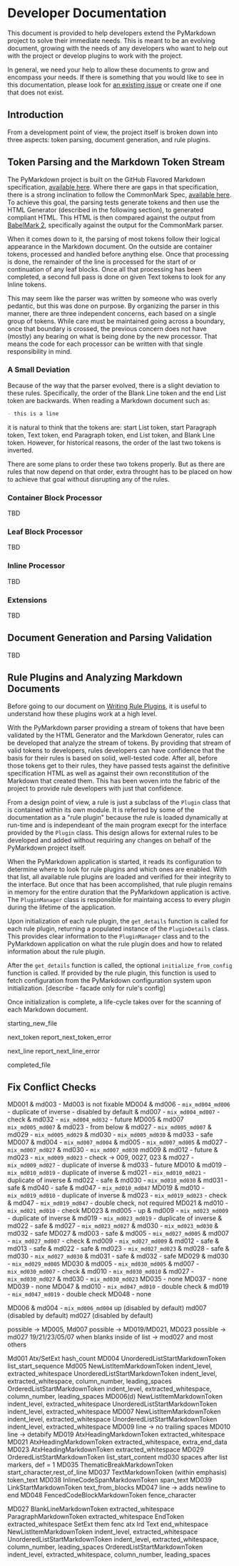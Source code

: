 # Developer Documentation

This document is provided to help developers extend the PyMarkdown project to
solve their immediate needs.  This is meant to be an evolving document, growing
with the needs of any developers who want to help out with the project or
develop plugins to work with the project.

In general, we need your help to allow these documents to grow and encompass
your needs.  If there is something that you would like to see in this
documentation, please look for
[an existing issue](https://github.com/jackdewinter/pymarkdown/issues)
or create one if one that does not exist.

## Introduction

From a development point of view, the project itself is broken down into three
aspects: token parsing, document generation, and rule plugins.

## Token Parsing and the Markdown Token Stream

The PyMarkdown project is built on the GitHub Flavored Markdown specification,
[available here](https://github.github.com/gfm/).  Where there are gaps in
that specification, there is a strong inclination to follow the CommonMark
Spec, [available here](https://spec.commonmark.org/).  To achieve this goal,
the parsing tests generate tokens and then use the HTML Generator (described
in the following section), to generated compliant HTML.  This HTML is then
compared against the output from
[BabelMark 2](https://johnmacfarlane.net/babelmark2/), specifically against
the output for the CommonMark parser.

When it comes down to it, the parsing of most tokens follow their logical
appearance in the Markdown document.  On the outside are container tokens,
processed and handled before anything else.  Once that processing is done,
the remainder of the line is processed for the start of or continuation of
any leaf blocks.  Once all that processing has been completed, a second full
pass is done on given Text tokens to look for any Inline tokens.

This may seem like the parser was written by someone who was overly pedantic,
but this was done on purpose.  By organizing the parser in this manner, there
are three independent concerns, each based on a single group of tokens. While
care must be maintained going across a boundary, once that boundary is crossed,
the previous concern does not have (mostly) any bearing on what is being done
by the new processor.  That means the code for each processor can be written
with that single responsibility in mind.

### A Small Deviation

Because of the way that the parser evolved, there is a slight deviation to
these rules.  Specifically, the order of the Blank Line token and the end
List token are backwards.  When reading a Markdown document such as:

```Markdown
- this is a line

```

it is natural to think that the tokens are: start List token, start Paragraph
token, Text token, end Paragraph token, end List token, and Blank Line token.
However, for historical reasons, the order of the last two tokens is inverted.

There are some plans to order these two tokens properly. But as there are rules
that now depend on that order, extra throught has to be placed on how to
achieve that goal without disrupting any of the rules.

### Container Block Processor

TBD

### Leaf Block Processor

TBD

### Inline Processor

TBD

### Extensions

TBD

## Document Generation and Parsing Validation

TBD

## Rule Plugins and Analyzing Markdown Documents

Before going to our document on
[Writing Rule Plugins](writing_rule_plugins.md),
it is useful to understand how these plugins work at a high level.

With the PyMarkdown parser providing a stream of tokens that have been
validated by the HTML Generator and the Markdown Generator, rules can be
developed that analyze the stream of tokens.  By providing that stream of
valid tokens to developers, rules developers can have confidence that the
basis for their rules is based on solid, well-tested code.  After all, before
those tokens get to their rules, they have passed tests against the definitive
specification HTML as well as against their own reconstitution of the Markdown
that created them.  This has been woven into the fabric of the project to
provide rule developers with just that confidence.

From a design point of view, a rule is just a subclass of the `Plugin`
class that is contained within its own module.  It is referred by some of the
documentation as a "rule plugin" because the rule is loaded dynamically at
run-time and is independeant of the main program execpt for the interface
provided by the `Plugin` class.  This design allows for external rules to be
developed and added without requiring any changes on behalf of the PyMarkdown
project itself.

When the PyMarkdown application is started, it reads its configuration to
determine where to look for rule plugins and which ones are enabled. With that
list, all available rule plugins are loaded and verified for their integrity
to the interface.  But once that has been accomplished, that rule plugin
remains in memory for the entire duration that the PyMarkdown application is
active.  The `PluginManager` class is responsible for maintaing access to
every plugin during the lifetime of the application.

Upon initialization of each rule plugin, the `get_details` function is called
for each rule plugin, returning a populated instance of the `PluginDetails`
class.  This provides clear information to the `PluginManager` class and to the
PyMarkdown application on what the rule plugin does and how to related
information about the rule plugin.

After the `get_details` function is called, the optional `initialize_from_config`
function is called.  If provided by the rule plugin, this function is used to
fetch configuration from the PyMarkdown configuration system upon initialization.
[describe - facade only for rule's config]

Once initialization is complete, a life-cycle takes over for the scanning
of each Markdown document.

starting_new_file

next_token
report_next_token_error

next_line
report_next_line_error

completed_file

## Fix Conflict Checks

MD001 & md003 - Md003 is not fixable
MD004 & md006 - `mix_md004_md006` - duplicate of inverse - disabled by default
      & md007 - `mix_md004_md007` - check
      & md032 - `mix_md004_md032` - future
MD005 & md007 `mix_md005_md007`
      & md023 - from below
      & md027 - `mix_md005_md007`
      & md029 - `mix_md005_md029`
      & md030 - `mix_md005_md030`
      & md033 - safe
MD007 & md004 - `mix_md007_md004`
      & md005 - `mix_md007_md005`
      & md027 - `mix_md007_md027`
      & md030 - `mix_md007_md030`
md009 & md012 - future
      & md023 - `mix_md009_md023` - check -> 009, 0027, 023
      & md027 - `mix_md009_md027` - duplicate of inverse
      & md033 - future
MD010 & md019 - `mix_md010_md019` - duplicate of inverse
      & md021 - `mix_md010_md021` - duplicate of inverse
      & md022 - safe
      & md030 - `mix_md010_md030`
      & md031 - safe
      & md040 - safe
      & md047 - `mix_md010_md047`
MD019 & md010 - `mix_md019_md010` - duplicate of inverse
      & md023 - `mix_md019_md023` - check
      & md047 - `mix_md019_md047` - double check, not required
MD021 & md010 - `mix_md021_md010` - check
MD023 & md005 - up
      & md009 - `mix_md023_md009` - duplicate of inverse
      & md019 - `mix_md023_md019` - duplicate of inverse
      & md022 - safe
      & md027 - `mix_md023_md027`
      & md030 - `mix_md023_md030`
      & md032 - safe
MD027 & md003 - safe
      & md005 - `mix_md027_md005`
      & md007 - `mix_md027_md007` - check
      & md009 - `mix_md027_md009`
      & md012 - safe
      & md013 - safe
      & md022 - safe
      & md023 - `mix_md027_md023`
      & md028 - safe
      & md030 - `mix_md027_md030`
      & md031 - safe
      & md032 - safe
MD029 & md030 - `mix_md029_md005`
MD030 & md005 - `mix_md030_md005`
      & md007 - `mix_md030_md007` - check
      & md010 - `mix_md030_md010`
      & md027 - `mix_md030_md027`
      & md030 - `mix_md030_md023`
MD035 - none
MD037 - none
MD039 - none
MD047 & md010 - `mix_md047_md010` - double check
      & md019 - `mix_md047_md019` - double check
MD048 - none

MD006 & md004 - `mix_md006_md004` up            (disabled by default)
        md007                 (disabled by default)
        md027                 (disabled by default)

possible -> MD005, Md007
possible -> MD019/MD021, MD023
possible -> md027 19/21/23/05/07 when blanks inside of list
         -> mod027 and most others

Md001 Atx/SetExt hash_count
MD004 UnorderedListStartMarkdownToken list_start_sequence
Md005 NewListItemMarkdownToken indent_level, extracted_whitespace
      UnorderedListStartMarkdownToken indent_level, extracted_whitespace, column_number, leading_spaces
      OrderedListStartMarkdownToken indent_level, extracted_whitespace, column_number, leading_spaces
MD006(d) NewListItemMarkdownToken indent_level, extracted_whitespace
      UnorderedListStartMarkdownToken indent_level, extracted_whitespace
MD007 NewListItemMarkdownToken indent_level, extracted_whitespace
      UnorderedListStartMarkdownToken indent_level, extracted_whitespace
MD009 line -> no trailing spaces
MD010 line -> detabify
MD019 AtxHeadingMarkdownToken extracted_whitespace
MD021 AtxHeadingMarkdownToken extracted_whitespace, extra_end_data
MD023 AtxHeadingMarkdownToken extracted_whitespace
MD029 OrderedListStartMarkdownToken list_start_content
md030 spaces after list markers, def = 1
MD035 ThematicBreakMarkdownToken start_character,rest_of_line
MD037 TextMarkdownToken (within emphasis) token_text
MD038 InlineCodeSpanMarkdownToken span_text
MD039 LinkStartMarkdownToken text_from_blocks
MD047 line -> adds newline to end
MD048 FencedCodeBlockMarkdownToken fence_character

MD027   BlankLineMarkdownToken extracted_whitespace
        ParagraphMarkdownToken extracted_whitespace
        EndToken extracted_whitespace
        SetExt
        them
        fenc
        atx
        lrd
        Text end_whitespace
       NewListItemMarkdownToken indent_level, extracted_whitespace
      UnorderedListStartMarkdownToken indent_level, extracted_whitespace, column_number, leading_spaces
      OrderedListStartMarkdownToken indent_level, extracted_whitespace, column_number, leading_spaces
